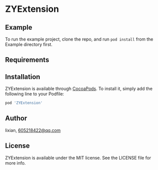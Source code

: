 # ZYExtension


## Example

To run the example project, clone the repo, and run `pod install` from the Example directory first.

## Requirements

## Installation

ZYExtension is available through [CocoaPods](https://cocoapods.org). To install
it, simply add the following line to your Podfile:

```ruby
pod 'ZYExtension'
```

## Author

lixian, 605218422@qq.com

## License

ZYExtension is available under the MIT license. See the LICENSE file for more info.
